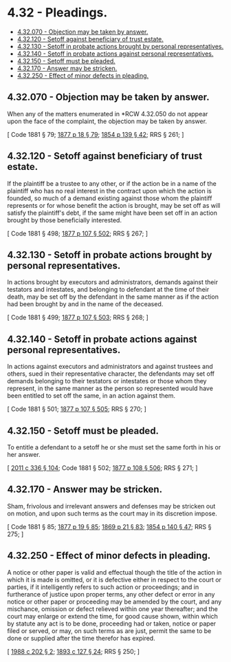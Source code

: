 # 4.32 - Pleadings.
* [4.32.070 - Objection may be taken by answer.](#432070---objection-may-be-taken-by-answer)
* [4.32.120 - Setoff against beneficiary of trust estate.](#432120---setoff-against-beneficiary-of-trust-estate)
* [4.32.130 - Setoff in probate actions brought by personal representatives.](#432130---setoff-in-probate-actions-brought-by-personal-representatives)
* [4.32.140 - Setoff in probate actions against personal representatives.](#432140---setoff-in-probate-actions-against-personal-representatives)
* [4.32.150 - Setoff must be pleaded.](#432150---setoff-must-be-pleaded)
* [4.32.170 - Answer may be stricken.](#432170---answer-may-be-stricken)
* [4.32.250 - Effect of minor defects in pleading.](#432250---effect-of-minor-defects-in-pleading)
## 4.32.070 - Objection may be taken by answer.
When any of the matters enumerated in *RCW 4.32.050 do not appear upon the face of the complaint, the objection may be taken by answer.

\[ Code 1881 § 79; [1877 p 18 § 79](https://leg.wa.gov/CodeReviser/Pages/session_laws.aspx?cite=1877%20p%2018%20§%2079); [1854 p 139 § 42](https://leg.wa.gov/CodeReviser/Pages/session_laws.aspx?cite=1854%20p%20139%20§%2042); RRS § 261; \]

## 4.32.120 - Setoff against beneficiary of trust estate.
If the plaintiff be a trustee to any other, or if the action be in a name of the plaintiff who has no real interest in the contract upon which the action is founded, so much of a demand existing against those whom the plaintiff represents or for whose benefit the action is brought, may be set off as will satisfy the plaintiff's debt, if the same might have been set off in an action brought by those beneficially interested.

\[ Code 1881 § 498; [1877 p 107 § 502](https://leg.wa.gov/CodeReviser/Pages/session_laws.aspx?cite=1877%20p%20107%20§%20502); RRS § 267; \]

## 4.32.130 - Setoff in probate actions brought by personal representatives.
In actions brought by executors and administrators, demands against their testators and intestates, and belonging to defendant at the time of their death, may be set off by the defendant in the same manner as if the action had been brought by and in the name of the deceased.

\[ Code 1881 § 499; [1877 p 107 § 503](https://leg.wa.gov/CodeReviser/Pages/session_laws.aspx?cite=1877%20p%20107%20§%20503); RRS § 268; \]

## 4.32.140 - Setoff in probate actions against personal representatives.
In actions against executors and administrators and against trustees and others, sued in their representative character, the defendants may set off demands belonging to their testators or intestates or those whom they represent, in the same manner as the person so represented would have been entitled to set off the same, in an action against them.

\[ Code 1881 § 501; [1877 p 107 § 505](https://leg.wa.gov/CodeReviser/Pages/session_laws.aspx?cite=1877%20p%20107%20§%20505); RRS § 270; \]

## 4.32.150 - Setoff must be pleaded.
To entitle a defendant to a setoff he or she must set the same forth in his or her answer.

\[ [2011 c 336 § 104](https://lawfilesext.leg.wa.gov/biennium/2011-12/Pdf/Bills/Session%20Laws/Senate/5045.SL.pdf?cite=2011%20c%20336%20§%20104); Code 1881 § 502; [1877 p 108 § 506](https://leg.wa.gov/CodeReviser/Pages/session_laws.aspx?cite=1877%20p%20108%20§%20506); RRS § 271; \]

## 4.32.170 - Answer may be stricken.
Sham, frivolous and irrelevant answers and defenses may be stricken out on motion, and upon such terms as the court may in its discretion impose.

\[ Code 1881 § 85; [1877 p 19 § 85](https://leg.wa.gov/CodeReviser/Pages/session_laws.aspx?cite=1877%20p%2019%20§%2085); [1869 p 21 § 83](https://leg.wa.gov/CodeReviser/Pages/session_laws.aspx?cite=1869%20p%2021%20§%2083); [1854 p 140 § 47](https://leg.wa.gov/CodeReviser/Pages/session_laws.aspx?cite=1854%20p%20140%20§%2047); RRS § 275; \]

## 4.32.250 - Effect of minor defects in pleading.
A notice or other paper is valid and effectual though the title of the action in which it is made is omitted, or it is defective either in respect to the court or parties, if it intelligently refers to such action or proceedings; and in furtherance of justice upon proper terms, any other defect or error in any notice or other paper or proceeding may be amended by the court, and any mischance, omission or defect relieved within one year thereafter; and the court may enlarge or extend the time, for good cause shown, within which by statute any act is to be done, proceeding had or taken, notice or paper filed or served, or may, on such terms as are just, permit the same to be done or supplied after the time therefor has expired.

\[ [1988 c 202 § 2](https://leg.wa.gov/CodeReviser/documents/sessionlaw/1988c202.pdf?cite=1988%20c%20202%20§%202); [1893 c 127 § 24](https://leg.wa.gov/CodeReviser/documents/sessionlaw/1893c127.pdf?cite=1893%20c%20127%20§%2024); RRS § 250; \]

